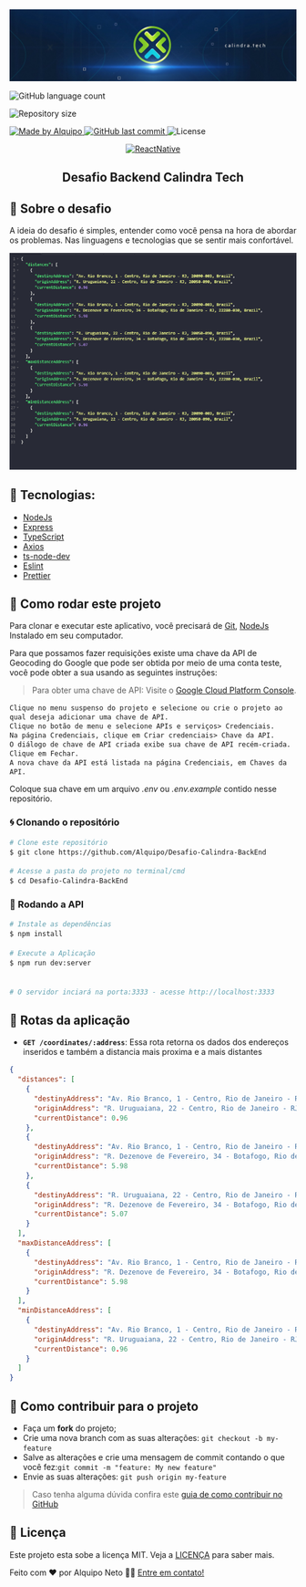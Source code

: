 <img alt="GoStack" src=".github/banner.jpeg" />

<p align="center">

<img alt="GitHub language count" src="https://img.shields.io/github/languages/count/Alquipo/Desafio-Calindra-BackEnd
">

<img alt="Repository size" src="https://img.shields.io/github/repo-size/Alquipo/Desafio-Calindra-BackEnd
">

<a href="https://www.linkedin.com/in/alquiponeto/">
    <img alt="Made by Alquipo" src="https://img.shields.io/badge/made%20by-AlquipoNeto-blue">
</a>

<a href="https://github.com/Alquipo/Desafio-Calindra-BackEnd/commits/master">
    <img alt="GitHub last commit" src="https://img.shields.io/github/last-commit/Alquipo/Desafio-Calindra-BackEnd
?color=blue">
</a>

<img alt="License" src="https://img.shields.io/badge/license-MIT-brightgreen?color=blue">
</p>

<p align="center">

<a target="_blank" href="https://nodejs.org/">
    <img alt="ReactNative" src="https://img.shields.io/static/v1?color=brightgreen&label=Node&message=JS&?style=plastic&logo=Node.js">
  </a>

</p>
<h2 align="center">
  Desafio Backend Calindra Tech
</h2>

## 🚀 Sobre o desafio

A ideia do desafio é simples, entender como você pensa na hora de abordar os
problemas. Nas linguagens e tecnologias que se sentir mais confortável.

<p align="center">

  <img  alt="Test" title="Test" src=".github/test.png"  />
</p>

## 🔨 Tecnologias:

- [NodeJs][nodejs]
- [Express][express]
- [TypeScript](https://www.typescriptlang.org/)
- [Axios](https://github.com/axios/axios)
- [ts-node-dev](https://www.npmjs.com/package/ts-node-dev)
- [Eslint](https://eslint.org/)
- [Prettier]()

## 🚀 Como rodar este projeto

Para clonar e executar este aplicativo, você precisará de [Git](https://git-scm.com), [NodeJs][nodejs] Instalado em seu computador.

Para que possamos fazer requisições existe uma chave da API de Geocoding do Google que pode ser obtida por meio de uma conta teste, você pode obter a sua usando as seguintes instruções:

> Para obter uma chave de API: Visite o [Google Cloud Platform Console](https://console.cloud.google.com/).

    Clique no menu suspenso do projeto e selecione ou crie o projeto ao qual deseja adicionar uma chave de API.
    Clique no botão de menu e selecione APIs e serviços> Credenciais.
    Na página Credenciais, clique em Criar credenciais> Chave da API.
    O diálogo de chave de API criada exibe sua chave de API recém-criada. Clique em Fechar.
    A nova chave da API está listada na página Credenciais, em Chaves da API.

Coloque sua chave em um arquivo _.env_ ou _.*env.example*_ contido nesse repositório.

### 🌀 Clonando o repositório

```bash
# Clone este repositório
$ git clone https://github.com/Alquipo/Desafio-Calindra-BackEnd

# Acesse a pasta do projeto no terminal/cmd
$ cd Desafio-Calindra-BackEnd
```

### 🎲 Rodando a API

```bash
# Instale as dependências
$ npm install

# Execute a Aplicação
$ npm run dev:server


# O servidor inciará na porta:3333 - acesse http://localhost:3333
```

## 🔑 Rotas da aplicação

- **`GET /coordinates/:address`**: Essa rota retorna os dados dos endereços inseridos e também a distancia mais proxima e a mais distantes

```json
{
  "distances": [
    {
      "destinyAddress": "Av. Rio Branco, 1 - Centro, Rio de Janeiro - RJ, 20090-003, Brazil",
      "originAddress": "R. Uruguaiana, 22 - Centro, Rio de Janeiro - RJ, 20050-090, Brazil",
      "currentDistance": 0.96
    },
    {
      "destinyAddress": "Av. Rio Branco, 1 - Centro, Rio de Janeiro - RJ, 20090-003, Brazil",
      "originAddress": "R. Dezenove de Fevereiro, 34 - Botafogo, Rio de Janeiro - RJ, 22280-030, Brazil",
      "currentDistance": 5.98
    },
    {
      "destinyAddress": "R. Uruguaiana, 22 - Centro, Rio de Janeiro - RJ, 20050-090, Brazil",
      "originAddress": "R. Dezenove de Fevereiro, 34 - Botafogo, Rio de Janeiro - RJ, 22280-030, Brazil",
      "currentDistance": 5.07
    }
  ],
  "maxDistanceAddress": [
    {
      "destinyAddress": "Av. Rio Branco, 1 - Centro, Rio de Janeiro - RJ, 20090-003, Brazil",
      "originAddress": "R. Dezenove de Fevereiro, 34 - Botafogo, Rio de Janeiro - RJ, 22280-030, Brazil",
      "currentDistance": 5.98
    }
  ],
  "minDistanceAddress": [
    {
      "destinyAddress": "Av. Rio Branco, 1 - Centro, Rio de Janeiro - RJ, 20090-003, Brazil",
      "originAddress": "R. Uruguaiana, 22 - Centro, Rio de Janeiro - RJ, 20050-090, Brazil",
      "currentDistance": 0.96
    }
  ]
}
```

## 🤔 Como contribuir para o projeto

- Faça um **fork** do projeto;
- Crie uma nova branch com as suas alterações: `git checkout -b my-feature`
- Salve as alterações e crie uma mensagem de commit contando o que você fez:`git commit -m "feature: My new feature"`
- Envie as suas alterações: `git push origin my-feature`

> Caso tenha alguma dúvida confira este [guia de como contribuir no GitHub](https://github.com/firstcontributions/first-contributions)

## 📝 Licença

Este projeto esta sobe a licença MIT. Veja a [LICENÇA][license] para saber mais.

Feito com ❤️ por Alquipo Neto 👋🏽 [Entre em contato!](https://www.linkedin.com/in/alquiponeto/)

[nodejs]: https://nodejs.org/
[express]: https://expressjs.com/
[uuidv4]: https://www.npmjs.com/package/uuidv4
[nodemon]: https://www.npmjs.com/package/nodemon
[rs]: https://rocketseat.com.br
[license]: https://opensource.org/licenses/MIT
